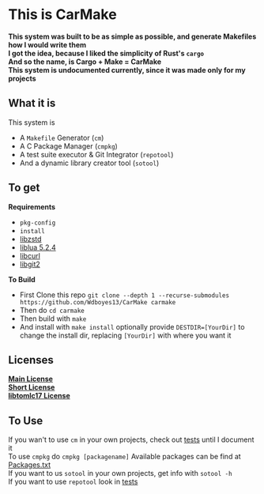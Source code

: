 # This is CarMake  
__This system was built to be as simple as possible, and generate Makefiles how I would write them__  
__I got the idea, because I liked the simplicity of Rust's `cargo`__  
__And so the name, is Cargo + Make = CarMake__  
__This system is undocumented currently, since it was made only for my projects__  

## What it is
This system is  
- A `Makefile` Generator (`cm`)  
- A C Package Manager (`cmpkg`)    
- A test suite executor & Git Integrator (`repotool`)  
- And a dynamic library creator tool (`sotool`)  

## To get  
__Requirements__  
- `pkg-config`  
- `install`  
- [libzstd](https://github.com/facebook/zstd)   
- [liblua 5.2.4](https://www.lua.org/ftp/lua-5.2.4.tar.gz)  
- [libcurl](https://curl.se/download.html)     
- [libgit2](https://libgit2.org/)  
  
__To Build__  
- First Clone this repo `git clone --depth 1 --recurse-submodules https://github.com/Wdboyes13/CarMake carmake`  
- Then do `cd carmake`  
- Then build with `make`  
- And install with `make install` optionally provide `DESTDIR=[YourDir]` to change the install dir, replacing `[YourDir]` with where you want it  

## Licenses  
__[Main License](/LICENSE)__  
__[Short License](/Fileheader.txt)__  
__[libtomlc17 License](/libsrcs/tomlc17/LICENSE)__  

## To Use  
If you wan't to use `cm` in your own projects, check out [tests](/cm/tests) until I document it  
To use `cmpkg` do `cmpkg [packagename]` Available packages can be find at [Packages.txt](/cmpkgroot/Packages.txt)  
If you want to us `sotool` in your own projects, get info with `sotool -h`  
If you want to use `repotool` look in [tests](/repotool/tests)

